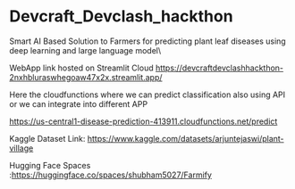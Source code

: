 # Devcraft_Devclash_hackthon
Smart AI Based Solution to Farmers for predicting plant leaf diseases using deep learning and large language model\

WebApp link hosted on Streamlit Cloud 
https://devcraftdevclashhackthon-2nxhbluraswhegoaw47x2x.streamlit.app/


Here the cloudfunctions where we can predict classification also using API or we can integrate into different APP

https://us-central1-disease-prediction-413911.cloudfunctions.net/predict


Kaggle Dataset Link: https://www.kaggle.com/datasets/arjuntejaswi/plant-village

Hugging Face Spaces :https://huggingface.co/spaces/shubham5027/Farmify
